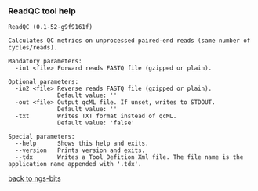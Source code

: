 ### ReadQC tool help
	ReadQC (0.1-52-g9f9161f)
	
	Calculates QC metrics on unprocessed paired-end reads (same number of cycles/reads).
	
	Mandatory parameters:
	  -in1 <file> Forward reads FASTQ file (gzipped or plain).
	
	Optional parameters:
	  -in2 <file> Reverse reads FASTQ file (gzipped or plain).
	              Default value: ''
	  -out <file> Output qcML file. If unset, writes to STDOUT.
	              Default value: ''
	  -txt        Writes TXT format instead of qcML.
	              Default value: 'false'
	
	Special parameters:
	  --help      Shows this help and exits.
	  --version   Prints version and exits.
	  --tdx       Writes a Tool Defition Xml file. The file name is the application name appended with '.tdx'.
	
[back to ngs-bits](https://github.com/marc-sturm/ngs-bits)